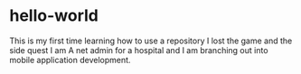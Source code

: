 # hello-world
This is my first time learning how to use a repository
I lost the game and the side quest
I am A net admin for a hospital and I am branching out into mobile application development.

